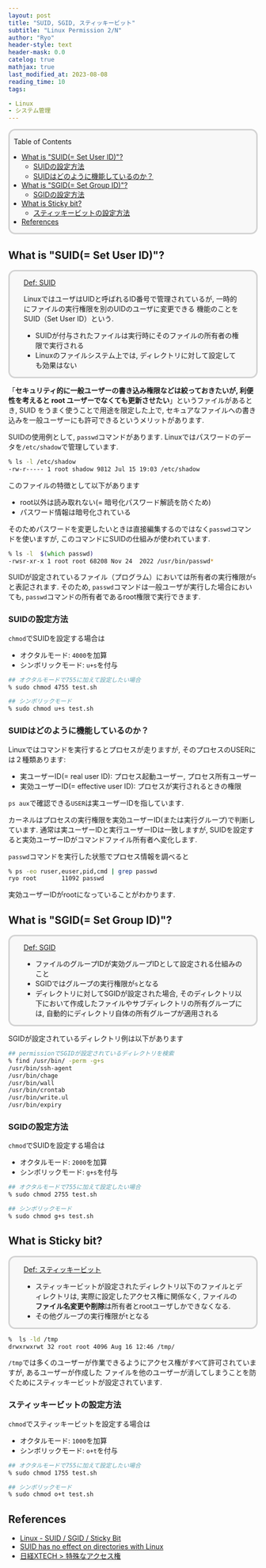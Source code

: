 ```yaml
---
layout: post
title: "SUID, SGID, スティッキービット"
subtitle: "Linux Permission 2/N"
author: "Ryo"
header-style: text
header-mask: 0.0
catelog: true
mathjax: true
last_modified_at: 2023-08-08
reading_time: 10
tags:

- Linux
- システム管理
---
```



<div style='border-radius: 1em; border-style:solid; border-color:#D3D3D3; background-color:#F8F8F8'>

<p class="h4">&nbsp;&nbsp;Table of Contents</p>

<!-- START doctoc generated TOC please keep comment here to allow auto update -->
<!-- DON'T EDIT THIS SECTION, INSTEAD RE-RUN doctoc TO UPDATE -->

- [What is "SUID(= Set User ID)"?](#what-is-suid-set-user-id)
  - [SUIDの設定方法](#suid%E3%81%AE%E8%A8%AD%E5%AE%9A%E6%96%B9%E6%B3%95)
  - [SUIDはどのように機能しているのか？](#suid%E3%81%AF%E3%81%A9%E3%81%AE%E3%82%88%E3%81%86%E3%81%AB%E6%A9%9F%E8%83%BD%E3%81%97%E3%81%A6%E3%81%84%E3%82%8B%E3%81%AE%E3%81%8B)
- [What is "SGID(= Set Group ID)"?](#what-is-sgid-set-group-id)
  - [SGIDの設定方法](#sgid%E3%81%AE%E8%A8%AD%E5%AE%9A%E6%96%B9%E6%B3%95)
- [What is Sticky bit?](#what-is-sticky-bit)
  - [スティッキービットの設定方法](#%E3%82%B9%E3%83%86%E3%82%A3%E3%83%83%E3%82%AD%E3%83%BC%E3%83%93%E3%83%83%E3%83%88%E3%81%AE%E8%A8%AD%E5%AE%9A%E6%96%B9%E6%B3%95)
- [References](#references)

<!-- END doctoc generated TOC please keep comment here to allow auto update -->


</div>

## What is "SUID(= Set User ID)"?

<div style='padding-left: 2em; padding-right: 2em; border-radius: 1em; border-style:solid; border-color:#D3D3D3; background-color:#F8F8F8'>
<p class="h4"><ins>Def: SUID</ins></p>

LinuxではユーザはUIDと呼ばれるID番号で管理されているが, 一時的にファイルの実行権限を別のUIDのユーザに変更できる
機能のことをSUID（Set User ID）という. 

- SUIDが付与されたファイルは実行時にそのファイルの所有者の権限で実行される
- Linuxのファイルシステム上では, ディレクトリに対して設定しても効果はない

</div>

「**セキュリティ的に一般ユーザーの書き込み権限などは絞っておきたいが, 利便性を考えると root ユーザーでなくても更新させたい**」というファイルがあるとき, SUID をうまく使うことで用途を限定した上で, セキュアなファイルへの書き込みを一般ユーザーにも許可できるというメリットがあります. 

SUIDの使用例として, `passwd`コマンドがあります. 
Linuxではパスワードのデータを`/etc/shadow`で管理しています.

```zsh
% ls -l /etc/shadow 
-rw-r----- 1 root shadow 9812 Jul 15 19:03 /etc/shadow
```

このファイルの特徴として以下があります

- root以外は読み取れない(= 暗号化パスワード解読を防ぐため)
- パスワード情報は暗号化されている

そのためパスワードを変更したいときは直接編集するのではなく`passwd`コマンドを使いますが, このコマンドにSUIDの仕組みが使われています.

```zsh
% ls -l  $(which passwd)
-rwsr-xr-x 1 root root 68208 Nov 24  2022 /usr/bin/passwd*
```

SUIDが設定されているファイル（プログラム）においては所有者の実行権限が`s`と表記されます.
そのため, `passwd`コマンドは一般ユーザが実行した場合においても, `passwd`コマンドの所有者であるroot権限で実行できます.

### SUIDの設定方法

`chmod`でSUIDを設定する場合は

- オクタルモード: `4000`を加算
- シンボリックモード: `u+s`を付与


```zsh
## オクタルモードで755に加えて設定したい場合
% sudo chmod 4755 test.sh

## シンボリックモード
% sudo chmod u+s test.sh
```

### SUIDはどのように機能しているのか？

Linuxではコマンドを実行するとプロセスが走りますが, そのプロセスのUSERには２種類あります:

- 実ユーザーID(= real user ID): プロセス起動ユーザー, プロセス所有ユーザー
- 実効ユーザーID(= effective user ID): プロセスが実行されるときの権限

`ps aux`で確認できる`USER`は実ユーザーIDを指しています.

カーネルはプロセスの実行権限を実効ユーザーID(または実行グループ)で判断しています.
通常は実ユーザーIDと実行ユーザーIDは一致しますが, SUIDを設定すると実効ユーザーIDがコマンドファイル所有者へ変化します.

`passwd`コマンドを実行した状態でプロセス情報を調べると

```zsh
% ps -eo ruser,euser,pid,cmd | grep passwd
ryo root       11092 passwd
```

実効ユーザーIDがrootになっていることがわかります.



## What is "SGID(= Set Group ID)"?

<div style='padding-left: 2em; padding-right: 2em; border-radius: 1em; border-style:solid; border-color:#D3D3D3; background-color:#F8F8F8'>
<p class="h4"><ins>Def: SGID</ins></p>

- ファイルのグループIDが実効グループIDとして設定される仕組みのこと
- SGIDではグループの実行権限が`s`となる
- ディレクトリに対してSGIDが設定された場合, そのディレクトリ以下において作成したファイルやサブディレクトリの所有グループには, 自動的にディレクトリ自体の所有グループが適用される

</div>

SGIDが設定されているディレクトリ例は以下があります

```zsh
## permissionでSGIDが設定されているディレクトリを検索
% find /usr/bin/ -perm -g+s
/usr/bin/ssh-agent
/usr/bin/chage
/usr/bin/wall
/usr/bin/crontab
/usr/bin/write.ul
/usr/bin/expiry
```

### SGIDの設定方法

`chmod`でSUIDを設定する場合は

- オクタルモード: `2000`を加算
- シンボリックモード: `g+s`を付与


```zsh
## オクタルモードで755に加えて設定したい場合
% sudo chmod 2755 test.sh

## シンボリックモード
% sudo chmod g+s test.sh
```


## What is Sticky bit?

<div style='padding-left: 2em; padding-right: 2em; border-radius: 1em; border-style:solid; border-color:#D3D3D3; background-color:#F8F8F8'>
<p class="h4"><ins>Def: スティッキービット</ins></p>

- スティッキービットが設定されたディレクトリ以下のファイルとディレクトリは, 実際に設定したアクセス権に関係なく, 
ファイルの**ファイル名変更や削除**は所有者とrootユーザしかできなくなる.
- その他グループの実行権限が`t`となる

</div>

```zsh
%  ls -ld /tmp
drwxrwxrwt 32 root root 4096 Aug 16 12:46 /tmp/
```

`/tmp`では多くのユーザーが作業できるようにアクセス権がすべて許可されていますが, あるユーザーが作成した
ファイルを他のユーザーが消してしまうことを防ぐためにスティッキービットが設定されています.

### スティッキービットの設定方法

`chmod`でスティッキービットを設定する場合は

- オクタルモード: `1000`を加算
- シンボリックモード: `o+t`を付与


```zsh
## オクタルモードで755に加えて設定したい場合
% sudo chmod 1755 test.sh

## シンボリックモード
% sudo chmod o+t test.sh
```


References
-----

- [Linux - SUID / SGID / Sticky Bit](https://www.infraexpert.com/infra/linux31.html)
- [SUID has no effect on directories with Linux](https://unix.stackexchange.com/questions/266633/suid-has-no-effect-on-directories-with-linux)
- [日経XTECH > 特殊なアクセス権](https://xtech.nikkei.com/it/article/COLUMN/20080219/294154/)
